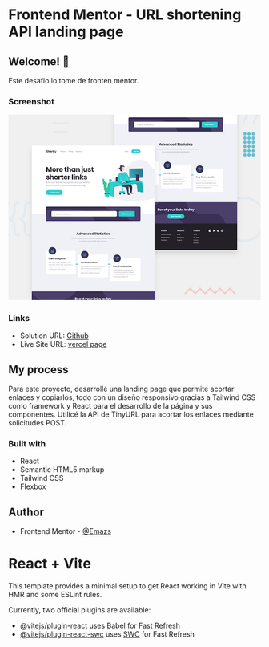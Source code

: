 # Frontend Mentor - URL shortening API landing page

## Welcome! 👋

Este desafio lo tome de fronten mentor.

### Screenshot

![Design preview for the Intro section with dropdown navigation coding challenge](https://raw.githubusercontent.com/Emazs/url-shortening/master/src/assets/design/desktop-preview.jpg)

### Links

- Solution URL: [Github](https://github.com/Emazs/url-shortening)
- Live Site URL: [vercel page](https://url-shortener-five-weld.vercel.app/)

## My process

Para este proyecto, desarrollé una landing page que permite acortar enlaces y copiarlos, todo con un diseño responsivo gracias a Tailwind CSS como framework y React para el desarrollo de la página y sus componentes. Utilicé la API de TinyURL para acortar los enlaces mediante solicitudes POST.

### Built with

- React
- Semantic HTML5 markup
- Tailwind CSS
- Flexbox
  
## Author

- Frontend Mentor - [@Emazs](https://www.frontendmentor.io/profile/Emazs)


# React + Vite

This template provides a minimal setup to get React working in Vite with HMR and some ESLint rules.

Currently, two official plugins are available:

- [@vitejs/plugin-react](https://github.com/vitejs/vite-plugin-react/blob/main/packages/plugin-react/README.md) uses [Babel](https://babeljs.io/) for Fast Refresh
- [@vitejs/plugin-react-swc](https://github.com/vitejs/vite-plugin-react-swc) uses [SWC](https://swc.rs/) for Fast Refresh
